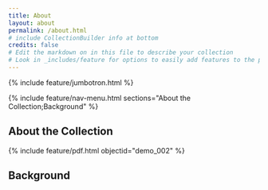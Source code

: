 ```yaml
---
title: About
layout: about
permalink: /about.html
# include CollectionBuilder info at bottom
credits: false
# Edit the markdown on in this file to describe your collection
# Look in _includes/feature for options to easily add features to the page
---
```

{% include feature/jumbotron.html %}

{% include feature/nav-menu.html sections="About the Collection;Background" %}

## About the Collection
{% include feature/pdf.html objectid="demo_002" %}
## Background

